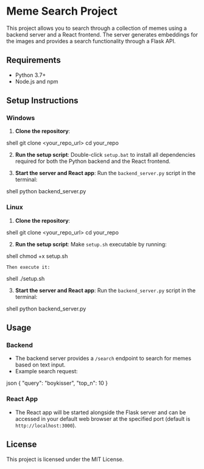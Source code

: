 # Meme Search Project

This project allows you to search through a collection of memes using a backend server and a React frontend. The server generates embeddings for the images and provides a search functionality through a Flask API.

## Requirements

- Python 3.7+
- Node.js and npm

## Setup Instructions

### Windows

1. **Clone the repository**:
    
shell
    git clone <your_repo_url>
    cd your_repo
    
2. **Run the setup script**:
    Double-click `setup.bat` to install all dependencies required for both the Python backend and the React frontend.

3. **Start the server and React app**:
    Run the `backend_server.py` script in the terminal:
    
shell
    python backend_server.py
    
### Linux

1. **Clone the repository**:
    
shell
    git clone <your_repo_url>
    cd your_repo
    
2. **Run the setup script**:
    Make `setup.sh` executable by running:
    
shell
    chmod +x setup.sh
    
    Then execute it:
    
shell
    ./setup.sh
    
3. **Start the server and React app**:
    Run the `backend_server.py` script in the terminal:
    
shell
    python backend_server.py
    
## Usage

### Backend

- The backend server provides a `/search` endpoint to search for memes based on text input.
- Example search request:
    
json
    {
        "query": "boykisser",
        "top_n": 10
    }
    
### React App

- The React app will be started alongside the Flask server and can be accessed in your default web browser at the specified port (default is `http://localhost:3000`).

## License

This project is licensed under the MIT License.